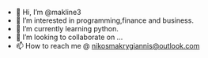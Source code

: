 - 👋 Hi, I’m @makline3
- 👀 I’m interested in programming,finance and business.
- 🌱 I’m currently learning python. 
- 💞️ I’m looking to collaborate on ...
- 📫 How to reach me @ nikosmakrygiannis@outlook.com

<!---
makline3/makline3 is a ✨ special ✨ repository because its `README.md` (this file) appears on your GitHub profile.
You can click the Preview link to take a look at your changes.
--->
